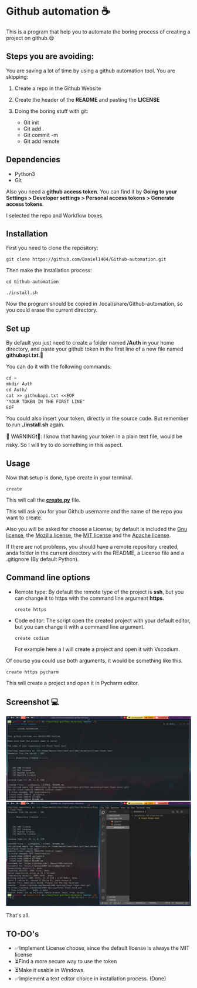 # Github automation ☕


This is a program that help you to automate the boring process of creating a project on github.😪 

## Steps you are avoiding:

You are saving a lot of time by using a github automation tool. You are skipping:

1. Create a repo in the Github Website
2. Create the header of the **README** and pasting the **LICENSE**
3. Doing the boring stuff with git:
    
    * Git init
    * Git add . 
    * Git commit -m
    * Git add remote


## Dependencies

* Python3
* Git

Also you need a **github access token**. You can find it by **Going to your Settings > Developer settings > Personal access tokens > Generate access tokens**.

I selected the repo and Workflow boxes.

## Installation

First you need to clone the repository:

```
git clone https://github.com/Daniel1404/Github-automation.git
```
Then make the installation process:

```
cd Github-automation
```

```
./install.sh
```
Now the program should be copied in .local/share/Github-automation, so you could erase the current directory.

## Set up 

By default you just need to create a folder named **/Auth** in your home directory, and paste your github token in the first line of a new file named **githubapi.txt**.📁

You can do it with the following commands:

```
cd ~
mkdir Auth
cd Auth/
cat >> githubapi.txt <<EOF
"YOUR TOKEN IN THE FIRST LINE"
EOF
```

You could also insert your token, directly in the source code. But remember to run **./install.sh**
again.

🔴 WARNING❗🔴: I know that having your token in a plain text file, would be risky. So I will try to do something in this aspect.

## Usage


Now that setup is done, type create in your terminal.

```
create
```

This will call the **[create.py](https://github.com/Daniel1404/Github-automation/blob/main/create.py)** file.

This will ask you for your Github username and the name of the repo you want to create.

Also you will be asked for choose a License, by default is included the 
[Gnu license](https://choosealicense.com/licenses/gpl-3.0/), the [Mozilla license](https://www.mozilla.org/en-US/MPL/2.0/), the  [MIT
license](https://choosealicense.com/licenses/mit/) and the [Apache license](https://choosealicense.com/licenses/apache-2.0/).

If there are not problems, you should have a remote repository created, anda folder in the current
directory with the README, a License file and a .gitignore (By default Python).

## Command line options

* Remote type:
    By default the remote type of the project is **ssh**, but you can change it to https with the command line argument **https**.
    ~~~
    create https
    ~~~
* Code editor: The script open the created project with your default editor, but you can change it
    with a command line argument.
    ~~~
    create codium
    ~~~
    For example here a I will create a project and open it with Vscodium.

Of course you could use both arguments, it would be something like this.
~~~
create https pycharm
~~~
This will create a project and open it in Pycharm editor.

## Screenshot 💻
![Creating a repo](.screenshots/create.png "Creating a repo")
![Creating a repo](.screenshots/create-2.png "Creating a repo")

That's all.

## TO-DO's

* ✅Implement License choose, since the default license is always the MIT license
* ⏳Find a more secure way to use the token
* ⏳Make it usable in Windows.
* ✅Implement a text editor choice in installation process. (Done)

